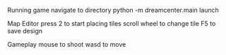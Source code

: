 Running game
navigate to directory
python -m dreamcenter.main launch

Map Editor
press 2 to start placing tiles
scroll wheel to change tile
F5 to save design

Gameplay
mouse to shoot
wasd to move
